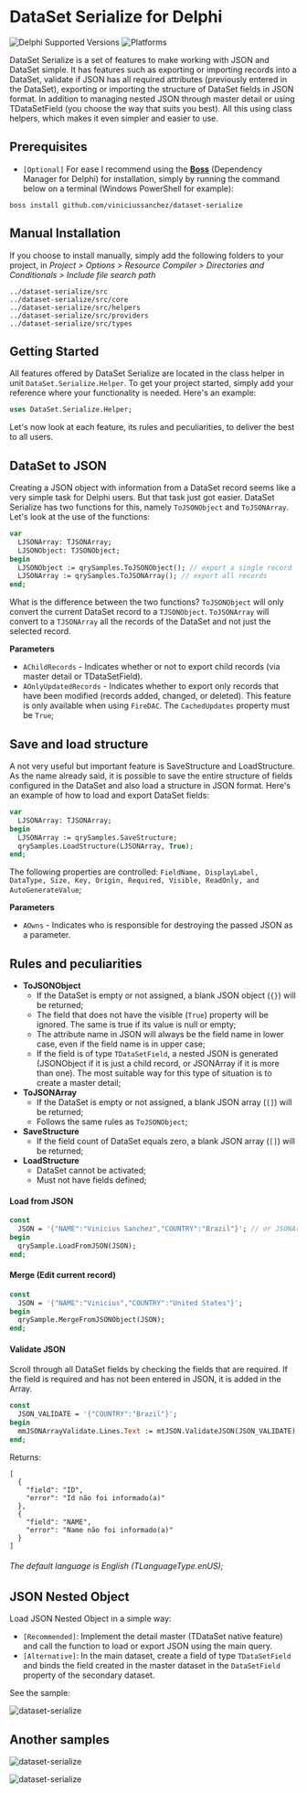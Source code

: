 # DataSet Serialize for Delphi
![Delphi Supported Versions](https://img.shields.io/badge/Delphi%20Supported%20Versions-XE3..10.3%20Rio-blue.svg)
![Platforms](https://img.shields.io/badge/Supported%20platforms-Win32%20and%20Win64-red.svg)

DataSet Serialize is a set of features to make working with JSON and DataSet simple. It has features such as exporting or importing records into a DataSet, validate if JSON has all required attributes (previously entered in the DataSet), exporting or importing the structure of DataSet fields in JSON format. In addition to managing nested JSON through master detail or using TDataSetField (you choose the way that suits you best). All this using class helpers, which makes it even simpler and easier to use.
 
## Prerequisites
 * `[Optional]` For ease I recommend using the [**Boss**](https://github.com/HashLoad/boss) (Dependency Manager for Delphi) for installation, simply by running the command below on a terminal (Windows PowerShell for example):
```
boss install github.com/viniciussanchez/dataset-serialize
```

## Manual Installation
If you choose to install manually, simply add the following folders to your project, in *Project > Options > Resource Compiler > Directories and Conditionals > Include file search path*
```
../dataset-serialize/src
../dataset-serialize/src/core
../dataset-serialize/src/helpers
../dataset-serialize/src/providers
../dataset-serialize/src/types
```

## Getting Started
All features offered by DataSet Serialize are located in the class helper in unit `DataSet.Serialize.Helper`. To get your project started, simply add your reference where your functionality is needed. Here's an example:
```pascal
uses DataSet.Serialize.Helper;
```
Let's now look at each feature, its rules and peculiarities, to deliver the best to all users.

## DataSet to JSON
Creating a JSON object with information from a DataSet record seems like a very simple task for Delphi users. But that task just got easier. DataSet Serialize has two functions for this, namely `ToJSONObject` and `ToJSONArray`. Let's look at the use of the functions:

```pascal
var
  LJSONArray: TJSONArray;
  LJSONObject: TJSONObject;  
begin
  LJSONObject := qrySamples.ToJSONObject(); // export a single record
  LJSONArray := qrySamples.ToJSONArray(); // export all records 
end;
```  
What is the difference between the two functions? `ToJSONObject` will only convert the current DataSet record to a `TJSONObject`. `ToJSONArray` will convert to a `TJSONArray` all the records of the DataSet and not just the selected record.

**Parameters**
* `AChildRecords` - Indicates whether or not to export child records (via master detail or TDataSetField).
* `AOnlyUpdatedRecords` - Indicates whether to export only records that have been modified (records added, changed, or deleted). This feature is only available when using `FireDAC`. The `CachedUpdates` property must be `True`;

## Save and load structure 
A not very useful but important feature is SaveStructure and LoadStructure. As the name already said, it is possible to save the entire structure of fields configured in the DataSet and also load a structure in JSON format. Here's an example of how to load and export DataSet fields:

```pascal
var
  LJSONArray: TJSONArray;
begin
  LJSONArray := qrySamples.SaveStructure;
  qrySamples.LoadStructure(LJSONArray, True);
end;
``` 

The following properties are controlled: `FieldName, DisplayLabel, DataType, Size, Key, Origin, Required, Visible, ReadOnly, and AutoGenerateValue`;

**Parameters**
* `AOwns` - Indicates who is responsible for destroying the passed JSON as a parameter.

## Rules and peculiarities
* **ToJSONObject**
  * If the DataSet is empty or not assigned, a blank JSON object (`{}`) will be returned;
  * The field that does not have the visible (`True`) property will be ignored. The same is true if its value is null or empty;
  * The attribute name in JSON will always be the field name in lower case, even if the field name is in upper case;
  * If the field is of type `TDataSetField`, a nested JSON is generated (JSONObject if it is just a child record, or JSONArray if it is more than one). The most suitable way for this type of situation is to create a master detail;
* **ToJSONArray**
  * If the DataSet is empty or not assigned, a blank JSON array (`[]`) will be returned;  
  * Follows the same rules as `ToJSONObject`;
* **SaveStructure**
  * If the field count of DataSet equals zero, a blank JSON array (`[]`) will be returned;   
* **LoadStructure**
  * DataSet cannot be activated;
  * Must not have fields defined;

#### Load from JSON
```pascal
const 
  JSON = '{"NAME":"Vinicius Sanchez","COUNTRY":"Brazil"}'; // or JSONArray
begin
  qrySample.LoadFromJSON(JSON);
end;
``` 

#### Merge (Edit current record)
```pascal
const 
  JSON = '{"NAME":"Vinicius","COUNTRY":"United States"}';
begin
  qrySample.MergeFromJSONObject(JSON);
end;
``` 

#### Validate JSON

Scroll through all DataSet fields by checking the fields that are required. If the field is required and has not been entered in JSON, it is added in the Array.

```pascal
const 
  JSON_VALIDATE = '{"COUNTRY":"Brazil"}';
begin
  mmJSONArrayValidate.Lines.Text := mtJSON.ValidateJSON(JSON_VALIDATE).ToString;
end;
``` 

Returns:

``` 
[
  {
    "field": "ID",
    "error": "Id não foi informado(a)"
  },
  {
    "field": "NAME",
    "error": "Name não foi informado(a)"
  }
]
``` 

###### The default language is English (TLanguageType.enUS);

## JSON Nested Object

Load JSON Nested Object in a simple way:
* `[Recommended]`: Implement the detail master (TDataSet native feature) and call the function to load or export JSON using the main query.
* `[Alternative]`: In the main dataset, create a field of type `TDataSetField` and binds the field created in the master dataset in the `DataSetField` property of the secondary dataset.

See the sample:

![dataset-serialize](img/Screenshot_3.png)

## Another samples

![dataset-serialize](img/Screenshot_2.png)

![dataset-serialize](img/Screenshot_1.png)
